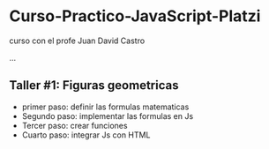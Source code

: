 # Curso-Practico-JavaScript-Platzi
curso con el profe Juan David Castro

...

## Taller #1: Figuras geometricas

- primer paso: definir las formulas matematicas
- Segundo paso: implementar las formulas en Js
- Tercer paso: crear funciones
- Cuarto paso: integrar Js con HTML